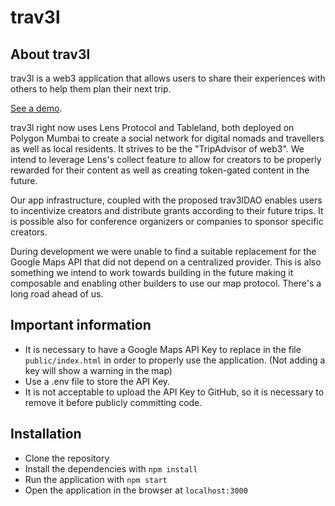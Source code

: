 # trav3l 


## About trav3l 
trav3l is a web3 application that allows users to share their experiences with others to help them plan their next trip. 

[See a demo](https://trav3l-362116.web.app/).

trav3l right now uses Lens Protocol and Tableland, both deployed on Polygon Mumbai to create a social network for digital nomads and travellers as well as local residents. It strives to be the "TripAdvisor of web3". We intend to leverage Lens's collect feature to allow for creators to be properly rewarded for their content as well as creating token-gated content in the future.

Our app infrastructure, coupled with the proposed trav3lDAO enables users to incentivize creators and distribute grants according to their future trips. It is possible also for conference organizers or companies to sponsor specific creators.

During development we were unable to find a suitable replacement for the Google Maps API that did not depend on a centralized provider. This is also something we intend to work towards building in the future making it composable and enabling other builders to use our map protocol. There's a long road ahead of us.



## Important information
- It is necessary to have a Google Maps API Key to replace in the file `public/index.html` in order to properly use the application. (Not adding a key will show a warning in the map)
- Use a .env file to store the API Key. 
- It is not acceptable to upload the API Key to GitHub, so it is necessary to remove it before publicly committing code. 

## Installation
- Clone the repository
- Install the dependencies with `npm install`
- Run the application with `npm start`
- Open the application in the browser at `localhost:3000`
